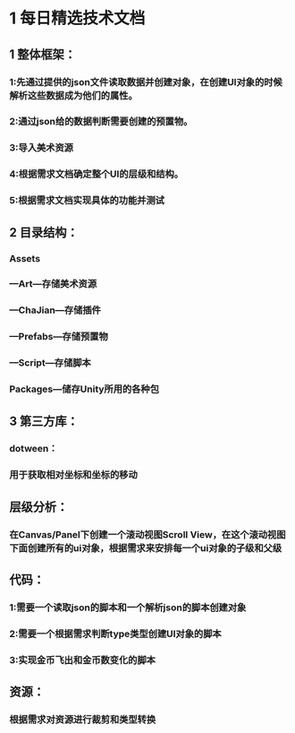 # 1 每日精选技术文档
##  1 整体框架：
### 1:先通过提供的json文件读取数据并创建对象，在创建UI对象的时候解析这些数据成为他们的属性。
### 2:通过json给的数据判断需要创建的预置物。
### 3:导入美术资源
### 4:根据需求文档确定整个UI的层级和结构。
### 5:根据需求文档实现具体的功能并测试

##  2 目录结构：
### Assets
### —Art—存储美术资源
### —ChaJian—存储插件
### —Prefabs—存储预置物
### —Script—存储脚本
### Packages—储存Unity所用的各种包

## 3 第三方库：
### dotween：
### 用于获取相对坐标和坐标的移动

## 层级分析：
### 在Canvas/Panel下创建一个滚动视图Scroll View，在这个滚动视图下面创建所有的ui对象，根据需求来安排每一个ui对象的子级和父级

## 代码：
### 1:需要一个读取json的脚本和一个解析json的脚本创建对象
### 2:需要一个根据需求判断type类型创建UI对象的脚本
### 3:实现金币飞出和金币数变化的脚本

## 资源：
### 根据需求对资源进行裁剪和类型转换
